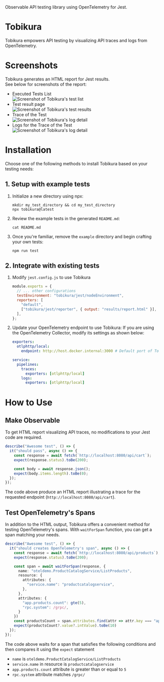 Observable API testing library using OpenTelemetry for Jest.

# Tobikura

Tobikura empowers API testing by visualizing API traces and logs from OpenTelemetry.

# Screenshots

Tobikura generates an HTML report for Jest results.  
See below for screenshots of the report:

* Executed Tests List  
    ![Screenshot of Tobikura's test list](./docs/img/readme-test-list.png)
* Test result page  
    ![Screenshot of Tobikura's test results](./docs/img/readme-test-detail.png)
* Trace of the Test  
    ![Screenshot of Tobikura's log detail](./docs/img/readme-trace-detail-trace.png)
* Logs for the Trace of the Test  
    ![Screenshot of Tobikura's log detail](./docs/img/readme-trace-detail-log.png)


# Installation

Choose one of the following methods to install Tobikura based on your testing needs:

## 1. Setup with example tests

1. Initialize a new directory using npx:
    ```
    mkdir my_test_directory && cd my_test_directory
    npx tobikura@latest
    ```
2. Review the example tests in the generated `README.md`:
    ```
    cat README.md
    ```
3. Once you're familiar, remove the `example` directory and begin crafting your own tests:
    ```
    npm run test
    ```

## 2. Integrate with existing tests

1. Modify `jest.config.js` to use Tobikura
    ```js
    module.exports = {
      // ... other configurations
      testEnvironment: "tobikura/jest/nodeEnvironment",
      reporters: [
        "default",
        ["tobikura/jest/reporter", { output: "results/report.html" }],
      ],
    };
    ```
2. Update your OpenTelemetry endpoint to use Tobikura:
    If you are using the OpenTelemetry Collector, modify its settings as shown below:
    ```yml
    exporters:
      otlphttp/local:
        endpoint: http://host.docker.internal:3000 # Default port of Tobikura's server
    
    service:
      pipelines:
        traces:
          exporters: [otlphttp/local]
        logs:
          exporters: [otlphttp/local]
    ```

# How to Use

## Make Observable

To get HTML report visualizing API traces, no modifications to your Jest code are required.

```ts
describe("Awesome test", () => {
  it("should pass", async () => {
    const response = await fetch(`http://localhost:8080/api/cart`);
    expect(response.status).toBe(200);

    const body = await response.json();
    expect(body.items.length).toBe(0);
  });
});
```
The code above produce an HTML report illustrating a trace for the requested endpoint (`http://localhost:8080/api/cart`).

## Test OpenTelemetry's Spans

In addition to the HTML output, Tobikura offers a convenient method for testing OpenTelemetry's spans.
With `waitForSpan` function, you can get a span matching your needs.

```ts
describe("Awesome test", () => {
  it("should creates OpenTelemetry's span", async () => {
    const response = await fetch(`http://localhost:8080/api/products`);
    expect(response.status).toBe(200);

    const span = await waitForSpan(response, {
      name: "oteldemo.ProductCatalogService/ListProducts",
      resource: {
        attributes: {
          "service.name": "productcatalogservice",
        },
      },
      attributes: {
        "app.products.count": gte(5),
        "rpc.system": /grpc/,
      }
    })
    const productsCount = span.attributes.find(attr => attr.key === "app.products.count")
    expect(productsCount?.value?.intValue).toBe(10)
  });
});
```
The code above waits for a span that satisfies the following conditions and then compares it using the `expect` statement
* `name` is `oteldemo.ProductCatalogService/ListProducts`
* `service.name` in resource is `productcatalogservice`
* `app.products.count` attribute is greater than or equal to `5`
* `rpc.system` attribute matches `/grpc/`
